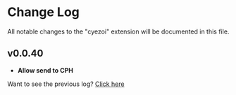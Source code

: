 # Change Log

All notable changes to the "cyezoi" extension will be documented in this file.

## v0.0.40

- **Allow send to CPH**

Want to see the previous log? [Click here](https://github.com/CYEZOI/cyezoi-helper/commits/main/CHANGELOG.md)
